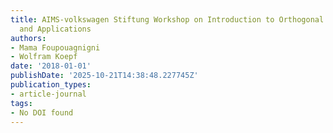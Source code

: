 ```yaml
---
title: AIMS-volkswagen Stiftung Workshop on Introduction to Orthogonal Polynomials
  and Applications
authors:
- Mama Foupouagnigni
- Wolfram Koepf
date: '2018-01-01'
publishDate: '2025-10-21T14:38:48.227745Z'
publication_types:
- article-journal
tags:
- No DOI found
---
```

